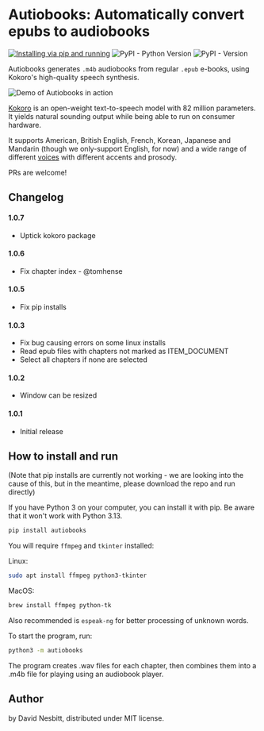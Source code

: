 # Autiobooks: Automatically convert epubs to audiobooks
[![Installing via pip and running](https://github.com/plusuncold/autiobooks/actions/workflows/pip-install.yaml/badge.svg)](https://github.com/plusuncold/autiobooks/actions/workflows/pip-install.yaml)
![PyPI - Python Version](https://img.shields.io/pypi/pyversions/autiobooks)
![PyPI - Version](https://img.shields.io/pypi/v/autiobooks)

Autiobooks generates `.m4b` audiobooks from regular `.epub` e-books, using Kokoro's high-quality speech synthesis.

![Demo of Autiobooks in action](rec.gif)

[Kokoro](https://huggingface.co/hexgrad/Kokoro-82M) is an open-weight text-to-speech model with 82 million parameters. It yields natural sounding output while being able to run on consumer hardware.

It supports American, British English, French, Korean, Japanese and Mandarin (though we only-support English, for now) and a wide range of different [voices](https://huggingface.co/hexgrad/Kokoro-82M/blob/main/VOICES.md) with different accents and prosody.

PRs are welcome!

## Changelog

#### 1.0.7

- Uptick kokoro package

#### 1.0.6

- Fix chapter index - @tomhense

#### 1.0.5
- Fix pip installs

#### 1.0.3
- Fix bug causing errors on some linux installs
- Read epub files with chapters not marked as ITEM_DOCUMENT
- Select all chapters if none are selected

#### 1.0.2
- Window can be resized

#### 1.0.1
- Initial release


## How to install and run

(Note that pip installs are currently not working - we are looking
into the cause of this, but in the meantime, please download the 
repo and run directly)

If you have Python 3 on your computer, you can install it with pip.
Be aware that it won't work with Python 3.13.

```bash
pip install autiobooks
```

You will require `ffmpeg` and `tkinter` installed:

Linux:
```bash
sudo apt install ffmpeg python3-tkinter
```
MacOS:
```bash
brew install ffmpeg python-tk
```

Also recommended is `espeak-ng` for better processing of unknown words.

To start the program, run:

```bash
python3 -m autiobooks
```

The program creates .wav files for each chapter, then combines them into a .m4b file for playing using an audiobook player.

## Author
by David Nesbitt, distributed under MIT license.
